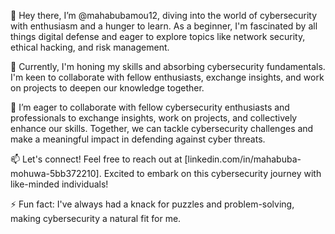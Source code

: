 👋 Hey there, I’m @mahabubamou12, diving into the world of cybersecurity with enthusiasm and a hunger to learn. As a beginner, 
    I'm fascinated by all things digital defense and eager to explore topics like network security, ethical hacking, and risk management.

🌱 Currently, I'm honing my skills and absorbing cybersecurity fundamentals. I'm keen to collaborate with fellow enthusiasts, exchange insights, 
    and work on projects to deepen our knowledge together.

💞️ I’m eager to collaborate with fellow cybersecurity enthusiasts and professionals to exchange insights, work on projects, and collectively enhance our skills.
    Together, we can tackle cybersecurity challenges and make a meaningful impact in defending against cyber threats.

📫 Let's connect! Feel free to reach out at [linkedin.com/in/mahabuba-mohuwa-5bb372210]. 
    Excited to embark on this cybersecurity journey with like-minded individuals!

⚡ Fun fact: I've always had a knack for puzzles and problem-solving, making cybersecurity a natural fit for me.

<!---
mahabubamou12/mahabubamou12 is a ✨ special ✨ repository because its `README.md` (this file) appears on your GitHub profile.
You can click the Preview link to take a look at your changes.
--->
